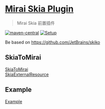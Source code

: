 # [Mirai Skia Plugin](https://github.com/cssxsh/mirai-skia-plugin)

> Mirai Skia 前置插件

[![maven-central](https://img.shields.io/maven-central/v/xyz.cssxsh.mirai/mirai-skia-plugin)](https://search.maven.org/artifact/xyz.cssxsh.mirai/mirai-skia-plugin)
[![Setup](https://github.com/cssxsh/mirai-skia-plugin/actions/workflows/setup.yml/badge.svg)](https://github.com/cssxsh/mirai-skia-plugin/actions/workflows/setup.yml)

Be based on <https://github.com/JetBrains/skiko>

## SkiaToMirai

[SkiaToMirai](src/main/kotlin/xyz/cssxsh/mirai/SkiaToMirai.kt)  
[SkiaExternalResource](src/main/kotlin/xyz/cssxsh/mirai/SkiaExternalResource.kt)  

## Example

[Example](src/main/kotlin/xyz/cssxsh/skia/Example.kt)